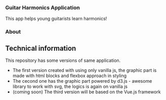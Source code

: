 ### Guitar Harmonics Application
This app helps young guitarists learn harmonics!

### About

## Technical information

This repository has some versions of same application.
* The first version created with using only vanilla js, the graphic part is made with html blocks and flexbox approach in styling
* The cecond one has the graphic part powered by d3.js - awesome library to work with svg, the logics is again on vanilla js
* (coming soon) The third version will be based on the Vue.js framework

